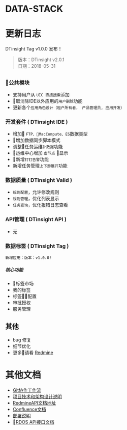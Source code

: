 # DATA-STACK

# 更新日志

DTinsight Tag v1.0.0 发布！

 > 版本：DTinsight v2.0.1 <br>
 > 日期：2018-05-31

##  

### 公共模块
- 支持用户从 `UIC 直接搜索`添加
- 取消除IDE以外应用的`用户删除`功能
- 更新各个`应用角色设计（租户所有者， 产品管理员, 应用开发）`


### 开发套件 ( DTinsight IDE )
- 增加 `FTP、MacCompute、ES`数据类型
- 增加数据同步脚本模式
- 调整任务运维`补数据`功能
- 运维中心增加 `虚节点` 显示
- 新增`钉钉告警`功能
- 新增任务管理`上下游展开`功能

### 数据质量 ( DTinsight Valid )
- `规则配置`，允许修改规则
- `规则管理`，优化列表显示
- `任务查询`，优化报错日志查看

### API管理 ( DTinsight API )
- 无

### 数据标签 ( DTinsight Tag )

`新增应用：版本：v1.0.0!`

##### 核心功能
- 标签市场
- 我的标签
- 标签配置
- 审批授权
- 服务管理


## 其他
- bug 修复
- 细节优化
- 更多请看 [Redmine](http://redmine.prod.dtstack.cn/projects/dtinsight200/issues)

# 其他文档
- [Git协作工作流](http://git.dtstack.cn/ziv/data-stack-web/wikis/gitflow)
- [项目技术和架构设计说明
](http://git.dtstack.cn/ziv/data-stack-web/wikis/Development)
- [RedmineAPI文档地址](http://redmine.prod.dtstack.cn/projects/rdos)
- [Confluence文档](http://confluence.dev.dtstack.cn/display/RDOS/RD-OS)
- [部署说明](http://git.dtstack.cn/ziv/data-stack-web/wikis/deploy)
- [RDOS API接口文档](http://git.dtstack.cn/dtstack/rdos-docs)


